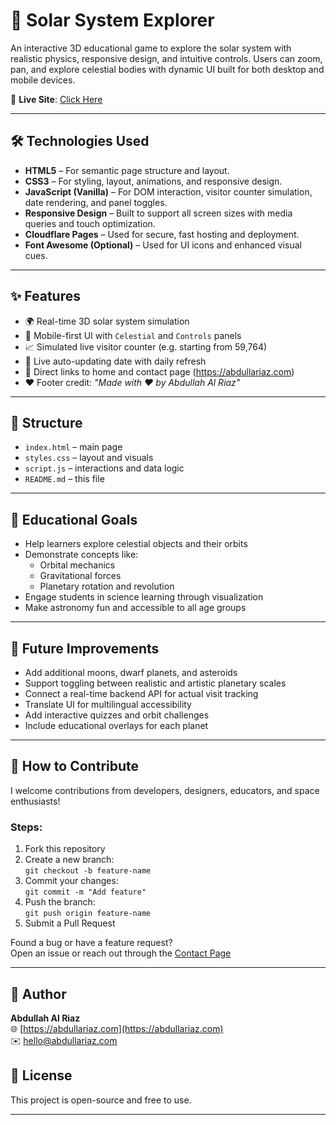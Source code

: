 # 🌌 Solar System Explorer

An interactive 3D educational game to explore the solar system with realistic physics, responsive design, and intuitive controls. Users can zoom, pan, and explore celestial bodies with dynamic UI built for both desktop and mobile devices.

🔗 **Live Site**: [Click Here](https://abdullariaz.com/orbit)

---

## 🛠️ Technologies Used

- **HTML5** – For semantic page structure and layout.
- **CSS3** – For styling, layout, animations, and responsive design.
- **JavaScript (Vanilla)** – For DOM interaction, visitor counter simulation, date rendering, and panel toggles.
- **Responsive Design** – Built to support all screen sizes with media queries and touch optimization.
- **Cloudflare Pages** – Used for secure, fast hosting and deployment.
- **Font Awesome (Optional)** – Used for UI icons and enhanced visual cues.

---

## ✨ Features

- 🌍 Real-time 3D solar system simulation
- 📱 Mobile-first UI with `Celestial` and `Controls` panels
- 📈 Simulated live visitor counter (e.g. starting from 59,764)
- 📅 Live auto-updating date with daily refresh
- 🔗 Direct links to home and contact page (https://abdullariaz.com)
- ❤️ Footer credit: *"Made with ❤️ by Abdullah Al Riaz"*

---

## 📂 Structure

- `index.html` – main page
- `styles.css` – layout and visuals
- `script.js` – interactions and data logic
- `README.md` – this file

---

## 🎯 Educational Goals

- Help learners explore celestial objects and their orbits
- Demonstrate concepts like:
  - Orbital mechanics
  - Gravitational forces
  - Planetary rotation and revolution
- Engage students in science learning through visualization
- Make astronomy fun and accessible to all age groups

---

## 🚀 Future Improvements

- Add additional moons, dwarf planets, and asteroids
- Support toggling between realistic and artistic planetary scales
- Connect a real-time backend API for actual visit tracking
- Translate UI for multilingual accessibility
- Add interactive quizzes and orbit challenges
- Include educational overlays for each planet

---

## 🤝 How to Contribute

I welcome contributions from developers, designers, educators, and space enthusiasts!

### Steps:
1. Fork this repository
2. Create a new branch:  
   `git checkout -b feature-name`
3. Commit your changes:  
   `git commit -m "Add feature"`
4. Push the branch:  
   `git push origin feature-name`
5. Submit a Pull Request

Found a bug or have a feature request?  
Open an issue or reach out through the [Contact Page](https://abdullariaz.com/#contacts)

---

## 👤 Author

**Abdullah Al Riaz**  
🌐 [https://abdullariaz.com](https://abdullariaz.com)  
✉️ hello@abdullariaz.com

## 📜 License

This project is open-source and free to use.

---


